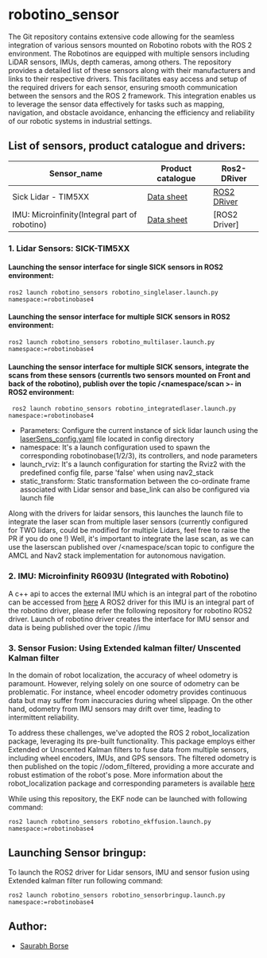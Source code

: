 # robotino_sensor
The Git repository contains extensive code allowing for the seamless integration of various sensors mounted on Robotino robots
with the ROS 2 environment. The Robotinos are equipped with multiple sensors including LiDAR sensors, IMUs, depth cameras, among others. The repository provides a detailed
list of these sensors along with their manufacturers and links to their respective drivers. This facilitates easy access and
setup of the required drivers for each sensor, ensuring smooth communication between the sensors and the ROS 2 framework. This
integration enables us to leverage the sensor data effectively for tasks such as mapping, navigation, and obstacle avoidance,
enhancing the efficiency and reliability of our robotic systems in industrial settings.

## List of sensors, product catalogue and drivers:

| Sensor_name | Product catalogue | Ros2-DRiver  |
| --------    | --------          | --------     |
| Sick Lidar - TIM5XX   | [Data sheet](https://cdn.sick.com/media/pdf/4/44/444/dataSheet_TiM571-2050101_1075091_en.pdf)      | [ROS2 DRiver](https://github.com/SICKAG/sick_scan_xd)      |
| IMU: Microinfinity(Integral part of robotino) | [Data sheet](chrome-extension://efaidnbmnnnibpcajpcglclefindmkaj/https://ip.festo-didactic.com/InfoPortal/Robotino/document/gyro.pdf)           | [ROS2 Driver]       |

### 1. Lidar Sensors: SICK-TIM5XX

#### Launching the sensor interface for single SICK sensors in ROS2 environment:

    ros2 launch robotino_sensors robotino_singlelaser.launch.py namespace:=robotinobase4

#### Launching the sensor interface for multiple SICK sensors in ROS2 environment:

    ros2 launch robotino_sensors robotino_multilaser.launch.py namespace:=robotinobase4

#### Launching the sensor interface for multiple SICK sensors, integrate the scans from these sensors (currentls two sensors mounted on Front and  back of the robotino), publish over the topic /<namespace/scan >- in ROS2 environment:

     ros2 launch robotino_sensors robotino_integratedlaser.launch.py namespace:=robotinobase4

 - Parameters: Configure the current instance of sick lidar launch using the [laserSens_config.yaml](https://github.com/carologistics/ros2-navigation/blob/sborse/ros2_fullstack/robotino_sensors/config/laserSens_config.yaml) file located in config directory
 - namespace: It's a launch configuration used to spawn the corresponding robotinobase(1/2/3), its controllers, and node parameters
 - launch_rviz: It's a launch configuration for starting the Rviz2 with the predefined config file, parse 'false' when using nav2_stack
 - static_transform: Static transformation between the co-ordinate frame associated with Lidar sensor and base_link can also be configured via launch file

Along with the drivers for laidar sensors, this launches the launch file to integrate the laser scan from multiple laser sensors (currently
configured for TWO lidars, could be modified for multiple Lidars, feel free to raise the PR if you do one !)
Well, it's important to integrate the lase scan, as we can use the laserscan published over /<namespace/scan topic to configure the AMCL and Nav2 stack
implementation for autonomous navigation.


### 2. IMU: Microinfinity R6093U (Integrated with Robotino)

A c++ api to acces the external IMU which is an integral part of the robotino can be accessed from [here](https://doc.openrobotino.org/download/RobotinoAPI2/rec_robotino_api2/classrec_1_1robotino_1_1api2_1_1_gyroscope_ext.html)
A ROS2 driver for this IMU is an integral part of the robotino driver, please refer the following repository for robotino ROS2 driver.
Launch of robotino driver creates the interface for IMU sensor and data is being published over the topic /<namespace>/imu

### 3. Sensor Fusion: Using Extended kalman filter/ Unscented Kalman filter

In the domain of robot localization, the accuracy of wheel odometry is paramount. However, relying solely on one source of odometry can be problematic. For instance, wheel encoder odometry provides continuous data but may suffer from inaccuracies during wheel slippage. On the other hand, odometry from IMU sensors may drift over time, leading to intermittent reliability.

To address these challenges, we've adopted the ROS 2 robot_localization package, leveraging its pre-built functionality. This package employs either Extended or Unscented Kalman filters to fuse data from multiple sensors, including wheel encoders, IMUs, and GPS sensors. The filtered odometry is then published on the topic /<namespace>/odom_filtered, providing a more accurate and robust estimation of the robot's pose.
More information about the robot_localization package and corresponding parameters is available [here](http://docs.ros.org/en/melodic/api/robot_localization/html/index.html)

While using this repository, the EKF node can be launched with following command:

    ros2 launch robotino_sensors robotino_ekffusion.launch.py namespace:=robotinobase4


## Launching Sensor bringup:

To launch the ROS2 driver for Lidar sensors, IMU and sensor fusion using Extended kalman filter run following command:

    ros2 launch robotino_sensors robotino_sensorbringup.launch.py namespace:=robotinobase4

## Author:

- [Saurabh Borse](https://github.com/borsesaurabh2022)
